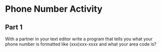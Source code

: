 # Phone Number Activity

## Part 1
With a partner in your text editor write a program that tells you what your phone number is formatted like (xxx)xxx-xxxx and what your area code is?

